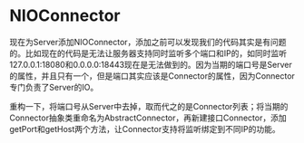 # NIOConnector

现在为Server添加NIOConnector，添加之前可以发现我们的代码其实是有问题的。比如现在的代码是无法让服务器支持同时监听多个端口和IP的，如同时监听 127.0.0.1:18080和0.0.0.0:18443现在是无法做到的。因为当期的端口号是Server的属性，并且只有一个，但是端口其实应该是Connector的属性，因为Connector专门负责了Server的IO。

重构一下，将端口号从Server中去掉，取而代之的是Connector列表；将当期的Connector抽象类重命名为AbstractConnector，再新建接口Connector，添加getPort和getHost两个方法，让Connector支持将监听绑定到不同IP的功能。



